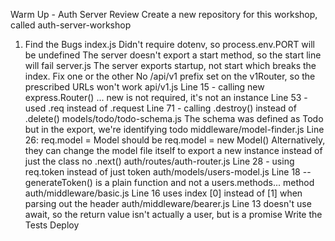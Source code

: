 Warm Up - Auth Server Review
Create a new repository for this workshop, called auth-server-workshop

1. Find the Bugs
index.js
Didn't require dotenv, so process.env.PORT will be undefined
The server doesn't export a start method, so the start line will fail
server.js
The server exports startup, not start which breaks the index. Fix one or the other
No /api/v1 prefix set on the v1Router, so the prescribed URLs won't work
api/v1.js
Line 15 - calling new express.Router() ... new is not required, it's not an instance
Line 53 - used .req instead of .request
Line 71 - calling .destroy() instead of .delete()
models/todo/todo-schema.js
The schema was defined as Todo but in the export, we're identifying todo
middleware/model-finder.js
Line 26: req.model = Model should be req.model = new Model()
Alternatively, they can change the model file itself to export a new instance instead of just the class
no .next()
auth/routes/auth-router.js
Line 28 - using req.token instead of just token
auth/models/users-model.js
Line 18 -- generateToken() is a plain function and not a users.methods... method
auth/middleware/basic.js
Line 16 uses index [0] instead of [1] when parsing out the header
auth/middleware/bearer.js
Line 13 doesn't use await, so the return value isn't actually a user, but is a promise
Write the Tests
Deploy
